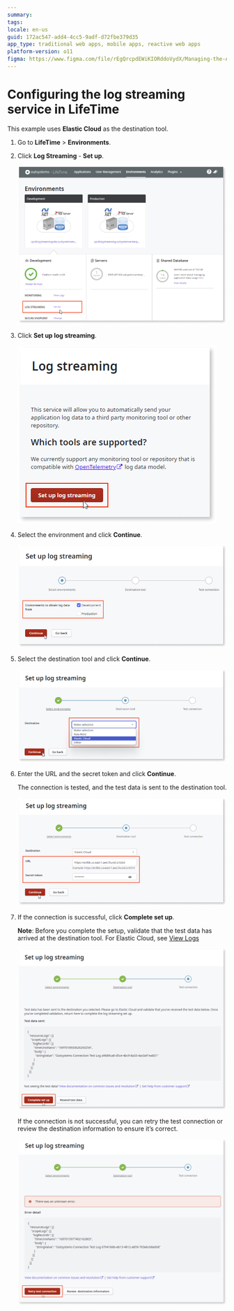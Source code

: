 ```yaml
---
summary: 
tags: 
locale: en-us
guid: 172ac547-add4-4cc5-9adf-d72fbe379d35
app_type: traditional web apps, mobile apps, reactive web apps
platform-version: o11
figma: https://www.figma.com/file/rEgQrcpdEWiKIORddoVydX/Managing-the-Applications-Lifecycle?type=design&node-id=3139%3A323&mode=design&t=IIMVc2WTi7UxHv00-1
---
```


# Configuring the log streaming service in LifeTime 

This example uses **Elastic Cloud** as the destination tool.

1. Go to **LifeTime** > **Environments**.

1. Click **Log Streaming** - **Set up**.

    ![Click Log streaming set up](images/log-streaming-setup-lt.png)

1. Click **Set up log streaming**.

    ![Click Set up log streaming](images/log-streaming-setupservice-lt.png)

1. Select the environment and click **Continue**.

    ![Select environment](images/log-streaming-environment-lt.png)

1. Select the destination tool and click **Continue**. 

    ![Select destination](images/log-streaming-destination-lt.png)

1. Enter the URL and the secret token and click **Continue**.
    
    The connection is tested, and the test data is sent to the destination tool.
    
    ![Successful connection](images/log-streaming-elastic-lt.png)


1. If the connection is successful, click **Complete set up**.

    **Note**: Before you complete the setup, validate that the test data has arrived at the destination tool.  For Elastic Cloud, see [View Logs](elastic.md#view-logs)

    ![Successful connection](images/log-streaming-successfulconnection-lt.png)
       
    If the connection is not successful, you can retry the test connection or review the destination information to ensure it’s correct.

    ![Failed connection](images/log-streaming-failedconnection-lt.png)
